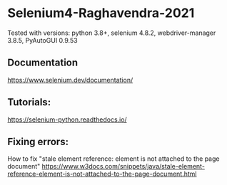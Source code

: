 # Selenium4-Raghavendra-2021

Tested with versions: python 3.8+, selenium 4.8.2, webdriver-manager 3.8.5, PyAutoGUI 0.9.53

## Documentation 

https://www.selenium.dev/documentation/

## Tutorials:

https://selenium-python.readthedocs.io/

## Fixing errors:
How to fix "stale element reference: element is not attached to the page document"
https://www.w3docs.com/snippets/java/stale-element-reference-element-is-not-attached-to-the-page-document.html
